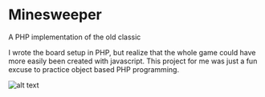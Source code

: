 Minesweeper
===========

A PHP implementation of the old classic

I wrote the board setup in PHP, but realize that the whole game could have more easily been created with javascript. 
This project for me was just a fun excuse to practice object based PHP programming. 

![alt text](/img.minesweeper.jpg)
